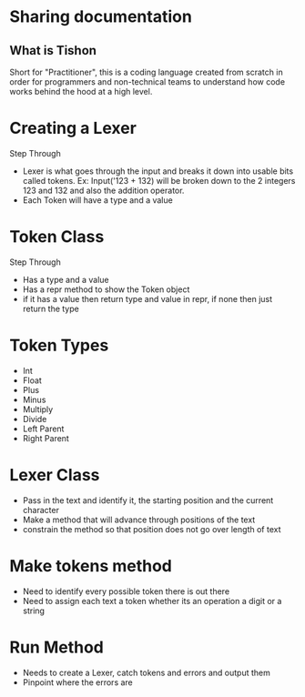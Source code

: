 # Sharing documentation

## What is Tishon
Short for "Practitioner", this is a coding language created from scratch in order for programmers and non-technical teams to understand how code works behind the hood at a high level.

# Creating a Lexer
Step Through
* Lexer is what goes through the input and breaks it down into usable bits called tokens. Ex: Input('123 + 132) will be broken down to the 2 integers 123 and 132 and also the addition operator.
* Each Token will have a type and a value

# Token Class
Step Through
* Has a type and a value
* Has a repr method to show the Token object 
* if it has a value then return type and value in repr, if none then just return the type

# Token Types
* Int
* Float 
* Plus
* Minus
* Multiply
* Divide 
* Left Parent
* Right Parent 

# Lexer Class
* Pass in the text and identify it, the starting position and the current character
* Make a method that will advance through positions of the text 
* constrain the method so that position does not go over length of text

# Make tokens method
* Need to identify every possible token there is out there
* Need to assign each text a token whether its an operation a digit or a string

# Run Method
* Needs to create a Lexer, catch tokens and errors and output them
* Pinpoint where the errors are